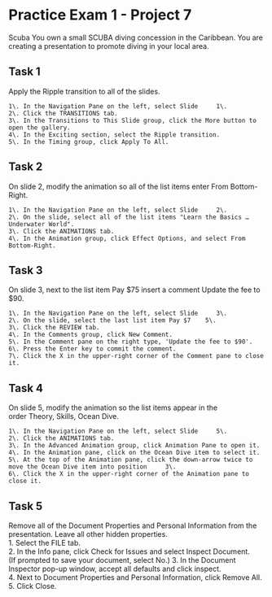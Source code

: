 # Practice Exam 1 - Project 7

Scuba
You own a small SCUBA diving concession in the Caribbean. You are creating a presentation to promote diving in your local area.  

## Task 1
 
Apply the Ripple transition to all of the slides.  

    1\. In the Navigation Pane on the left, select Slide     1\.  
    2\. Click the TRANSITIONS tab.  
    3\. In the Transitions to This Slide group, click the More button to open the gallery.  
    4\. In the Exciting section, select the Ripple transition.  
    5\. In the Timing group, click Apply To All.  

## Task 2

On slide 2, modify the animation so all of the list items enter From Bottom-Right.  

    1\. In the Navigation Pane on the left, select Slide     2\.  
    2\. On the slide, select all of the list items "Learn the Basics … Underwater World".  
    3\. Click the ANIMATIONS tab.  
    4\. In the Animation group, click Effect Options, and select From Bottom-Right.  

## Task 3

On slide 3, next to the list item Pay $75 insert a comment Update the fee to $90.  

    1\. In the Navigation Pane on the left, select Slide     3\.  
    2\. On the slide, select the last list item Pay $7    5\.  
    3\. Click the REVIEW tab.  
    4\. In the Comments group, click New Comment.  
    5\. In the Comment pane on the right type, 'Update the fee to $90'.  
    6\. Press the Enter key to commit the comment.  
    7\. Click the X in the upper-right corner of the Comment pane to close it.  

## Task 4

On slide 5, modify the animation so the list items appear in the order Theory, Skills, Ocean Dive.  

    1\. In the Navigation Pane on the left, select Slide     5\.  
    2\. Click the ANIMATIONS tab.  
    3\. In the Advanced Animation group, click Animation Pane to open it.  
    4\. In the Animation pane, click on the Ocean Dive item to select it.  
    5\. At the top of the Animation pane, click the down-arrow twice to move the Ocean Dive item into position     3\.  
    6\. Click the X in the upper-right corner of the Animation pane to close it.  

## Task 5

Remove all of the Document Properties and Personal Information from the presentation. Leave all other hidden properties.  
    1\. Select the FILE tab.  
    2\. In the Info pane, click Check for Issues and select Inspect Document.  
(If prompted to save your document, select No.)
    3\. In the Document Inspector pop-up window, accept all defaults and click inspect.  
    4\. Next to Document Properties and Personal Information, click Remove All.  
    5\. Click Close.  

